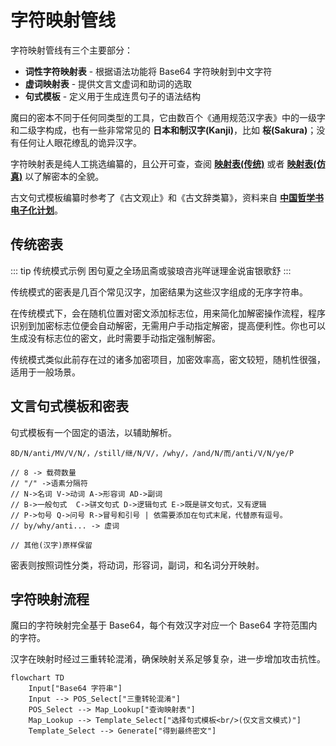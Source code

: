 # 字符映射管线

字符映射管线有三个主要部分：

- **词性字符映射表** - 根据语法功能将 Base64 字符映射到中文字符
- **虚词映射表** - 提供文言文虚词和助词的选取
- **句式模板** - 定义用于生成连贯句子的语法结构

魔曰的密本不同于任何同类型的工具，它由数百个《通用规范汉字表》中的一级字和二级字构成，也有一些非常常见的 **日本和制汉字(Kanji)**，比如 **桜(Sakura)**；没有任何让人眼花缭乱的诡异汉字。

字符映射表是纯人工挑选编纂的，且公开可查，查阅 [**映射表(传统)**](https://github.com/SheepChef/Abracadabra/blob/main/src/javascript/mapping.json) 或者 [**映射表(仿真)**](https://github.com/SheepChef/Abracadabra/blob/main/src/javascript/mapping_next.json) 以了解密本的全貌。

古文句式模板编纂时参考了《古文观止》和《古文辞类纂》，资料来自 [**中国哲学书电子化计划**](http://ctext.org/zhs)。

## 传统密表

::: tip 传统模式示例
困句夏之全玚凪斋或骏琅咨兆咩谜理金说宙银歌舒
:::

传统模式的密表是几百个常见汉字，加密结果为这些汉字组成的无序字符串。

在传统模式下，会在随机位置对密文添加标志位，用来简化加解密操作流程，程序识别到加密标志位便会自动解密，无需用户手动指定解密，提高便利性。你也可以生成没有标志位的密文，此时需要手动指定强制解密。

传统模式类似此前存在过的诸多加密项目，加密效率高，密文较短，随机性很强，适用于一般场景。

## 文言句式模板和密表

句式模板有一个固定的语法，以辅助解析。

```
8D/N/anti/MV/V/N/，/still/继/N/V/，/why/，/and/N/而/anti/V/N/ye/P

// 8 -> 载荷数量
// "/" ->语素分隔符
// N->名词 V->动词 A->形容词 AD->副词
// B->一般句式  C->骈文句式 D->逻辑句式 E->既是骈文句式，又有逻辑
// P->句号 Q->问号 R->冒号和引号 | 依需要添加在句式末尾，代替原有逗号。
// by/why/anti... -> 虚词

// 其他(汉字)原样保留
```

密表则按照词性分类，将动词，形容词，副词，和名词分开映射。

## 字符映射流程

魔曰的字符映射完全基于 Base64，每个有效汉字对应一个 Base64 字符范围内的字符。

汉字在映射时经过三重转轮混淆，确保映射关系足够复杂，进一步增加攻击抗性。

```mermaid
flowchart TD
    Input["Base64 字符串"]
    Input --> POS_Select["三重转轮混淆"]
    POS_Select --> Map_Lookup["查询映射表"]
    Map_Lookup --> Template_Select["选择句式模板<br/>(仅文言文模式)"]
    Template_Select --> Generate["得到最终密文"]
```
